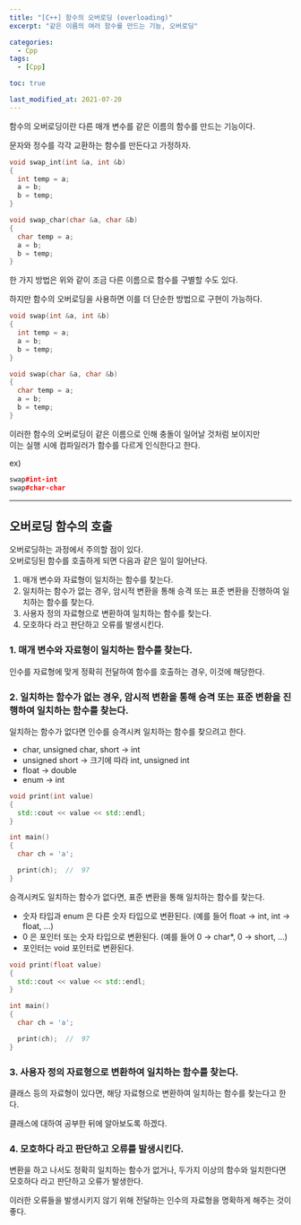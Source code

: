 ```yaml
---
title: "[C++] 함수의 오버로딩 (overloading)"
excerpt: "같은 이름의 여러 함수를 만드는 기능, 오버로딩"

categories:
  - Cpp
tags:
  - [Cpp]

toc: true

last_modified_at: 2021-07-20
---
```


함수의 오버로딩이란 다른 매개 변수를 같은 이름의 함수를 만드는 기능이다.

문자와 정수를 각각 교환하는 함수를 만든다고 가정하자.

```cpp
void swap_int(int &a, int &b)
{
  int temp = a;
  a = b;
  b = temp;
}

void swap_char(char &a, char &b)
{
  char temp = a;
  a = b;
  b = temp;
}
```

한 가지 방법은 위와 같이 조금 다른 이름으로 함수를 구별할 수도 있다.

하지만 함수의 오버로딩을 사용하면 이를 더 단순한 방법으로 구현이 가능하다.

```cpp
void swap(int &a, int &b)
{
  int temp = a;
  a = b;
  b = temp;
}

void swap(char &a, char &b)
{
  char temp = a;
  a = b;
  b = temp;
}
```

이러한 함수의 오버로딩이 같은 이름으로 인해 충돌이 일어날 것처럼 보이지만   
이는 실행 시에 컴파일러가 함수를 다르게 인식한다고 한다.

ex)

```cpp
swap#int-int
swap#char-char
```

___

## 오버로딩 함수의 호출

오버로딩하는 과정에서 주의할 점이 있다.   
오버로딩된 함수를 호출하게 되면 다음과 같은 일이 일어난다.

1. 매개 변수와 자료형이 일치하는 함수를 찾는다.
2. 일치하는 함수가 없는 경우, 암시적 변환을 통해 승격 또는 표준 변환을 진행하여 일치하는 함수를 찾는다.
3. 사용자 정의 자료형으로 변환하여 일치하는 함수를 찾는다.
4. 모호하다 라고 판단하고 오류를 발생시킨다.

### 1. 매개 변수와 자료형이 일치하는 함수를 찾는다.

인수를 자료형에 맞게 정확히 전달하여 함수를 호출하는 경우, 이것에 해당한다.

### 2. 일치하는 함수가 없는 경우, 암시적 변환을 통해 승격 또는 표준 변환을 진행하여 일치하는 함수를 찾는다.

일치하는 함수가 없다면 인수를 승격시켜 일치하는 함수를 찾으려고 한다.

* char, unsigned char, short → int
* unsigned short → 크기에 따라 int, unsigned int
* float → double
* enum → int

```cpp
void print(int value)
{
  std::cout << value << std::endl;
}

int main()
{
  char ch = 'a';

  print(ch);  //  97
}
```

승격시켜도 일치하는 함수가 없다면, 표준 변환을 통해 일치하는 함수를 찾는다.

* 숫자 타입과 enum 은 다른 숫자 타입으로 변환된다. (예를 들어 float → int, int → float, ...)
* 0 은 포인터 또는 숫자 타입으로 변환된다. (예를 들어 0 → char*, 0 → short, ...)
* 포인터는 void 포인터로 변환된다.

```cpp
void print(float value)
{
  std::cout << value << std::endl;
}

int main()
{
  char ch = 'a';

  print(ch);  //  97
}
```

### 3. 사용자 정의 자료형으로 변환하여 일치하는 함수를 찾는다.

클래스 등의 자료형이 있다면, 해당 자료형으로 변환하여 일치하는 함수를 찾는다고 한다.

클래스에 대하여 공부한 뒤에 알아보도록 하겠다.


### 4. 모호하다 라고 판단하고 오류를 발생시킨다.

변환을 하고 나서도 정확히 일치하는 함수가 없거나, 두가지 이상의 함수와 일치한다면 모호하다 라고 판단하고 오류가 발생한다.

이러한 오류들을 발생시키지 않기 위해 전달하는 인수의 자료형을 명확하게 해주는 것이 좋다.